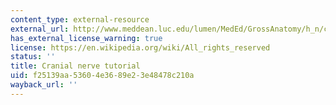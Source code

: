 ```yaml
---
content_type: external-resource
external_url: http://www.meddean.luc.edu/lumen/MedEd/GrossAnatomy/h_n/cn/cn1/mainframe.htm
has_external_license_warning: true
license: https://en.wikipedia.org/wiki/All_rights_reserved
status: ''
title: Cranial nerve tutorial
uid: f25139aa-5360-4e36-89e2-3e48478c210a
wayback_url: ''
---
```

